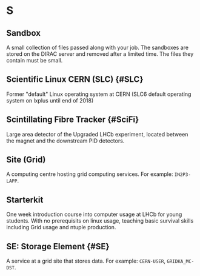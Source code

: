 # S

## Sandbox

A small collection of files passed along with your job. The sandboxes are stored on the DIRAC server and removed after a limited time. The files they contain must be small.

## Scientific Linux CERN (SLC) {#SLC}

Former "default" Linux operating system at CERN (SLC6 default operating system on lxplus until end of 2018)

## Scintillating Fibre Tracker {#SciFi}

Large area detector of the Upgraded LHCb experiment, located between the magnet and the downstream PID detectors.

## Site (Grid)

A computing centre hosting grid computing services. For example: `IN2P3-LAPP`.

## Starterkit

One week introduction course into computer usage at LHCb for young students. With no prerequisits on linux usage, teaching basic survival skills including Grid usage and ntuple production.

## SE: Storage Element {#SE}

A service at a grid site that stores data. For example: `CERN-USER`, `GRIDKA_MC-DST`.
